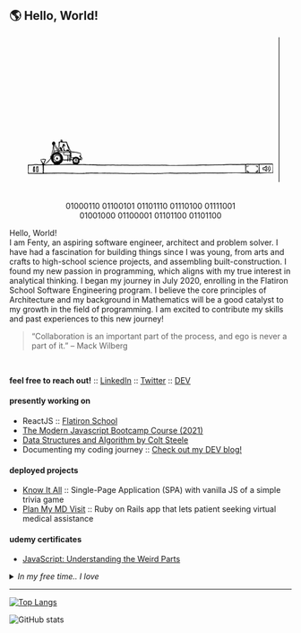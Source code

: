 ## :earth_americas:	Hello, World!

<div align="center">
  <img src="./icons/main.gif">
</div> 

<br>
  
<p align="center">
  01000110 01100101 01101110 01110100 01111001<br>
  01001000 01100001 01101100 01101100
</p>

<p>
Hello, World!<br>
I am Fenty, an aspiring software engineer, architect and problem solver. I have had a fascination for building things since I was young, from arts and crafts to high-school science projects, and assembling built-construction. I found my new passion in programming, which aligns with my true interest in analytical thinking. I began my journey in July 2020, enrolling in the Flatiron School Software Engineering program. I believe the core principles of Architecture and my background in Mathematics will be a good catalyst to my growth in the field of programming. I am excited to contribute my skills and past experiences to this new journey!
</p>

> <p>“Collaboration is an important part of the process, and ego is never a part of it.” 
> – Mack Wilberg</p>

<br>

<strong>feel free to reach out!</strong> :: <a href="https://www.linkedin.com/in/fentyhall/" target="_blank">LinkedIn</a> :: <a href="https://twitter.com/codinghall" target="_blank">Twitter</a> :: <a href="https://dev.to/codinghall" target="_blank">DEV</a>

#### presently working on
<ul>
  <li>ReactJS :: <a href="https://www.flatironschool.com">Flatiron School</a>
  <li><a href="https://www.udemy.com/course/javascript-beginners-complete-tutorial/">The Modern Javascript Bootcamp Course (2021)</a>
  <li><a href="https://www.udemy.com/course/js-algorithms-and-data-structures-masterclass/">Data Structures and Algorithm by Colt Steele</a>
  <li>Documenting my coding journey :: <a href="https://dev.to/codinghall">Check out my DEV blog!</a></li>
</ul>

#### deployed projects
<ul>
  <li><a href="https://lets-know-it-all.netlify.app/">Know It All</a> :: Single-Page Application (SPA) with vanilla JS of a simple trivia game
  <li><a href="https://plan-my-md-visit.herokuapp.com/">Plan My MD Visit</a> :: Ruby on Rails app that lets patient seeking virtual medical assistance
</ul>

#### udemy certificates
<ul>
  <li><a href="./udemy/JS_Understanding_the_Weird_Parts.jpg">JavaScript: Understanding the Weird Parts</a>
</ul>

<details>
  <summary><i>In my free time.. I love</i></summary>
  <ul>
    <li>:stew: Cooking</li>
    <li>:dog2: Hiking with my <a href="https://www.instagram.com/shibaogram/">Doge</a></li>
    <li>:basketball: Watching Lakers games, go Caruso!</li>
    <li>:books: Reading, currently on Mindset: The New Psychology of Success by Carol Dweck</li>
  <ul>
</details>
    
---
    
[![Top Langs](https://github-readme-stats.vercel.app/api/top-langs/?username=fentyhall&layout=compact&theme=graywhite&show_icons=true)](https://github.com/fentyhall/github-readme-stats)

![GitHub stats](https://github-readme-stats.vercel.app/api?username=fentyhall&theme=graywhite&show_icons=true)
